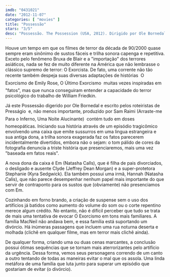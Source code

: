 ```yaml
---
imdb: "0431021"
date: "2012-11-07"
categories: [ "movies" ]
title: "Possessão"
stars: "3/5"
desc: "Possessão. The Possession (USA, 2012). Dirigido por Ole Bornedal. Escrito por Juliet Snowden, Stiles White, Leslie Gornstein. Com Jeffrey Dean Morgan, Kyra Sedgwick, Natasha Calis, Madison Davenport, Matisyahu, Grant Show, Rob LaBelle, Nana Gbewonyo, Anna Hagan."
---
```

Houve um tempo em que os filmes de terror da década de 90/2000 quase sempre eram sinônimo de sustos fáceis e trilha sonora capenga e repetitiva. Exceto pelo fenômeno Bruxa de Blair e a "importação" dos terrores asiáticos, nada se fez de muito diferente na América que não lembrasse o clássico supremo de terror: O Exorcista. De fato, uma corrente não tão recente também despeja suas diversas adaptações de histórias  O Exorcismo de Emily Rose, O Último Exorcismo  muitas vezes inspiradas em "fatos", mas que nunca conseguiram entender a capacidade do terror psicológico do trabalho de William Friedkin.

Já este Possessão digerido por Ole Bornedal e escrito pelos roteiristas de Presságio  e, não menos importante, produzido por Sam Raimi (Arraste-me Para o Inferno, Uma Noite Alucinante)  contém tudo em doses homeopáticas. Iniciando sua história através de um episódio tragicômico envolvendo uma caixa que emite sussurros em uma lingua estrangeira e sua antiga dona, a trilha sonora exagerada faz os fatos parecerem incidentalmente divertidos, embora não o sejam: o tom pálido de cores da fotografia denuncia a triste história que presenciaremos, mais uma vez "baseada em fatos reais".

A nova dona da caixa é Em (Natasha Calls), que é filha de pais divorciados, o desligado e ausente Clyde (Jeffrey Dean Morgan) e a super-protetora Stephanie (Kyra Sedgwick). Ela também possui uma irmã, Hannah (Natasha Calis), que não parece desempenhar nenhum papel mais importante do que servir de contraponto para os sustos que (obviamente) não presenciamos com Em.

Cozinhando em forno brando, a criação de suspense sem o uso dos artifícios já batidos como aumento do volume do som ou o corte repentino merece algum crédito. No entanto, não é difícil perceber que tudo se trata de mais uma tentativa de evocar O Exorcismo em tons mais familiares. A família MacNeil não andava bem, e essa família está suportando um divórcio. Há inúmeras passagens que incluem uma rua noturna deserta e molhada (clichê em qualquer filme, mas em terror mais clichê ainda).

De qualquer forma, criando uma ou duas cenas marcantes, a conclusão possui ótimas sequências que se tornam mais aterrorizantes pelo artifício da urgência. Dessa forma, vemos seus personagens correndo de um canto a outro tentando de todas as maneiras evitar o mal que os assola. Uma linda metáfora de uma família que luta junto para superar um episódio que gostariam de evitar (o divórcio).

